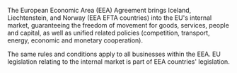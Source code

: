 The European Economic Area (EEA) Agreement brings Iceland, Liechtenstein, and Norway (EEA EFTA countries) into the EU's internal market, guaranteeing the freedom of movement for goods, services, people and capital, as well as unified related policies (competition, transport, energy, economic and monetary cooperation).

The same rules and conditions apply to all businesses within the EEA. EU legislation relating to the internal market is part of EEA countries' legislation.
